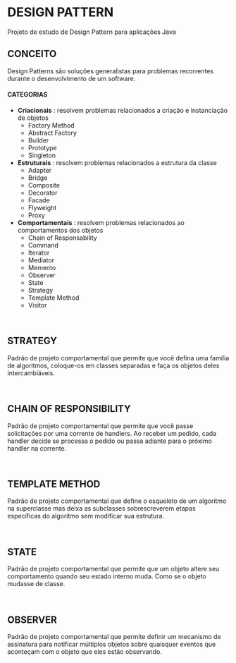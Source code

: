 # **DESIGN PATTERN**
Projeto de estudo de Design Pattern para aplicações Java

## **CONCEITO**
Design Patterns são soluções generalistas para problemas recorrentes durante o desenvolvimento de um software.

#### **CATEGORIAS**
- **Criacionais** : resolvem problemas relacionados a criação e instanciação de objetos
    - Factory Method
    - Abstract Factory
    - Builder
    - Prototype
    - Singleton
- **Estruturais** : resolvem problemas relacionados a estrutura da classe
    - Adapter
    - Bridge
    - Composite
    - Decorator
    - Facade
    - Flyweight
    - Proxy
- **Comportamentais** : resolvem problemas relacionados ao comportamentos dos objetos
    - Chain of Responsability
    - Command
    - Iterator
    - Mediator
    - Memento
    - Observer
    - State
    - Strategy
    - Template Method
    - Visitor

&nbsp;
## **STRATEGY**
Padrão de projeto comportamental que permite que você defina uma família de algoritmos, coloque-os em classes separadas e faça os objetos deles intercambiáveis.

&nbsp;
## **CHAIN OF RESPONSIBILITY**
Padrão de projeto comportamental que permite que você passe solicitações por uma corrente de handlers. Ao receber um pedido, cada handler decide se processa o pedido ou passa adiante para o próximo handler na corrente.

&nbsp;
## **TEMPLATE METHOD**
Padrão de projeto comportamental que define o esqueleto de um algoritmo na superclasse mas deixa as subclasses sobrescreverem etapas específicas do algoritmo sem modificar sua estrutura.

&nbsp;
## **STATE**
Padrão de projeto comportamental que permite que um objeto altere seu comportamento quando seu estado interno muda. Como se o objeto mudasse de classe.

&nbsp;
## **OBSERVER**
Padrão de projeto comportamental que permite definir um mecanismo de assinatura para notificar múltiplos objetos sobre quaisquer eventos que aconteçam com o objeto que eles estão observando.
